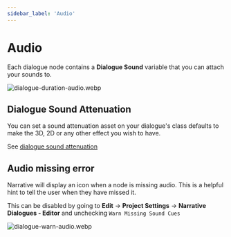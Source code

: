 ```yaml
---
sidebar_label: 'Audio'
---
```


# Audio

Each dialogue node contains a **Dialogue Sound** variable that you can attach your sounds to.

![dialogue-duration-audio.webp](//img/dialogue/line/dialogue-duration-audio.webp)

## Dialogue Sound Attenuation

You can set a sound attenuation asset on your dialogue's class defaults to make the 3D, 2D or any other effect you wish to have.

See [dialogue sound attenuation](../index.md#dialogue-sound-attenuation)

## Audio missing error
Narrative will display an icon when a node is missing audio. This is a helpful hint to tell the user when they have missed it.

This can be disabled by going to **Edit** -> **Project Settings** -> **Narrative Dialogues - Editor** and unchecking `Warn Missing Sound Cues`

![dialogue-warn-audio.webp](//img/dialogue/line/dialogue-warn-audio.webp)